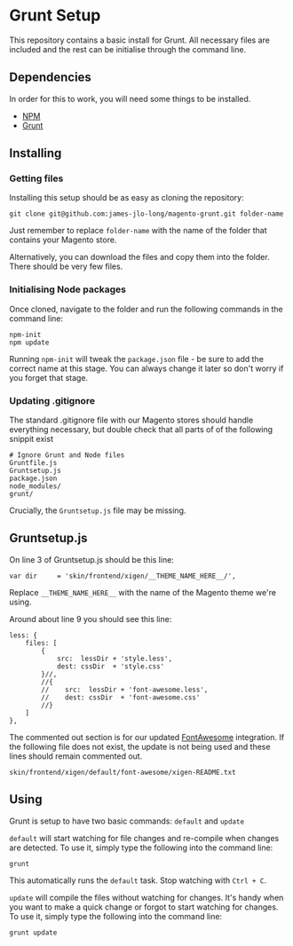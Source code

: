# Grunt Setup

This repository contains a basic install for Grunt. All necessary files are
included and the rest can be initialise through the command line.

## Dependencies

In order for this to work, you will need some things to be installed.

- [NPM](https://www.npmjs.com/)
- [Grunt](http://gruntjs.com/getting-started)

## Installing

### Getting files

Installing this setup should be as easy as cloning the repository:

    git clone git@github.com:james-jlo-long/magento-grunt.git folder-name

Just remember to replace `folder-name` with the name of the folder that
contains your Magento store.

Alternatively, you can download the files and copy them into the folder. There
should be very few files.

### Initialising Node packages

Once cloned, navigate to the folder and run the following commands in the
command line:

    npm-init
    npm update

Running `npm-init` will tweak the `package.json` file - be sure to add the
correct name at this stage. You can always change it later so don't worry if you
forget that stage.

### Updating .gitignore

The standard .gitignore file with our Magento stores should handle everything
necessary, but double check that all parts of of the following snippit exist

    # Ignore Grunt and Node files
    Gruntfile.js
    Gruntsetup.js
    package.json
    node_modules/
    grunt/

Crucially, the `Gruntsetup.js` file may be missing.

## Gruntsetup.js

On line 3 of Gruntsetup.js should be this line:

    var dir     = 'skin/frontend/xigen/__THEME_NAME_HERE__/',

Replace `__THEME_NAME_HERE__` with the name of the Magento theme we're using.

Around about line 9 you should see this line:

    less: {
        files: [
            {
                src:  lessDir + 'style.less',
                dest: cssDir  + 'style.css'
            }//,
            //{
            //    src:  lessDir + 'font-awesome.less',
            //    dest: cssDir  + 'font-awesome.css'
            //}
        ]
    },

The commented out section is for our updated
[FontAwesome](http://fortawesome.github.io/Font-Awesome/) integration. If the
following file does not exist, the update is not being used and these lines
should remain commented out.

    skin/frontend/xigen/default/font-awesome/xigen-README.txt

## Using

Grunt is setup to have two basic commands: `default` and `update`

`default` will start watching for file changes and re-compile when changes are
detected. To use it, simply type the following into the command line:

    grunt

This automatically runs the `default` task. Stop watching with `Ctrl + C`.

`update` will compile the files without watching for changes. It's handy when
you want to make a quick change or forgot to start watching for changes. To use
it, simply type the following into the command line:

    grunt update
